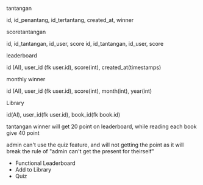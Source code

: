 tantangan

id, id_penantang, id_tertantang, created_at, winner




scoretantangan

id, id_tantangan, id_user, score
id, id_tantangan, id_user, score





leaderboard

id (AI), user_id (fk user.id), score(int), created_at(timestamps)




monthly winner

id (AI), user_id (fk user.id), score(int), month(int), year(int)



Library

id(AI), user_id(fk user.id), book_id(fk book.id)



tantangan winner will get 20 point on leaderboard, while reading each book give 40 point

admin can't use the quiz feature, and will not getting the point as it will break the rule of "admin can't get the present for theirself"


- Functional Leaderboard
- Add to Library
- Quiz
